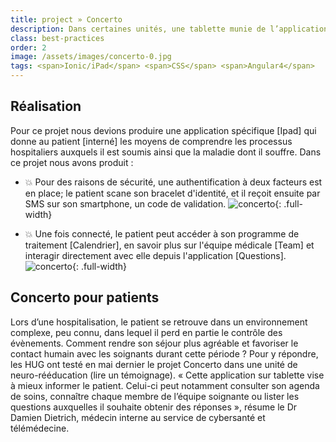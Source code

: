 ```yaml
---
title: project » Concerto
description: Dans certaines unités, une tablette munie de l’application « Concerto » est distribuée aux patients. Objectifs favoriser leur interaction avec les soignants et les rendre acteurs de leur prise en charge.
class: best-practices
order: 2
image: /assets/images/concerto-0.jpg
tags: <span>Ionic/iPad</span> <span>CSS</span> <span>Angular4</span> 
---
```


## Réalisation
Pour ce projet nous devions produire une application spécifique [Ipad] qui donne au patient [interné] les moyens de comprendre les processus hospitaliers auxquels il est soumis ainsi que la maladie dont il souffre. Dans ce projet nous avons produit :

* :boom: Pour des raisons de sécurité, une authentification à deux facteurs est en place; le patient scane son bracelet d'identité, et il reçoit ensuite par SMS sur son smartphone, un code de validation.
![concerto](/assets/images/concerto-1.gif){: .full-width}

* :boom: Une fois connecté, le patient peut accéder à son programme de traitement [Calendrier], en savoir plus sur l'équipe médicale [Team] et interagir directement avec elle depuis l'application [Questions].
![concerto](/assets/images/concerto-2.gif){: .full-width}


## Concerto pour patients
Lors d’une hospitalisation, le patient se retrouve dans un environnement complexe, peu connu, dans lequel il perd en partie le contrôle des évènements. Comment rendre son séjour plus agréable et favoriser le contact humain avec les soignants durant cette période ? Pour y répondre, les HUG ont testé en mai dernier le projet Concerto dans une unité de neuro-rééducation (lire un témoignage). « Cette application sur tablette vise à mieux informer le patient. Celui-ci peut notamment consulter son agenda de soins, connaître chaque membre de l’équipe soignante ou lister les questions auxquelles il souhaite obtenir des réponses », résume le Dr Damien Dietrich, médecin interne au service de cybersanté et télémédecine.

